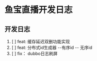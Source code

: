 # 鱼宝直播开发日志 
## 开发日志
1. [ ] feat: 缓存延迟双删功能实现
2. [ ] feat: 分布式id生成器 --有序id  -- 无序id
3. [ ] fix： dubbo日志刷屏